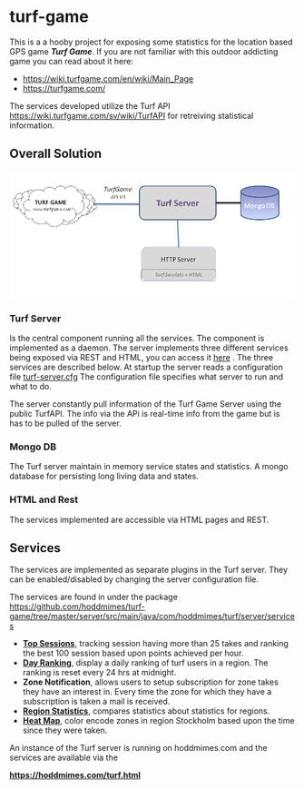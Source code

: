 # turf-game


This is a a hooby project for exposing some statistics for the location based GPS game ***Turf Game***.
If you are not familiar with this outdoor addicting game you can read about it here:
- https://wiki.turfgame.com/en/wiki/Main_Page
- https://turfgame.com/
 
The services developed utilize the Turf API https://wiki.turfgame.com/sv/wiki/TurfAPI for 
retreiving statistical information.

## Overall Solution

![alt text](https://github.com/hoddmimes/turf-game/blob/master/doc/Architecture.png)

### Turf Server
Is the central component running all the services. The component is implemented as a daemon.
The server implements three different services being exposed via REST and HTML, you can access it [here](https://www.hoddmimes.com/turf.html) . 
The three services are described below. At startup the server reads a configuration file [turf-server.cfg](https://github.com/hoddmimes/turf-game/blob/master/turf-server.cfg)
The configuration file specifies what server to run and what to do.

The server constantly pull information of the Turf Game Server using the public TurfAPI. The info via the APi is real-time info from the 
game but is has to be pulled of the server. 



### Mongo DB     
The Turf server maintain in memory service states and statistics. A mongo database for persisting long living data and states.

### HTML and Rest
The services implemented are accessible via HTML pages and REST.


## Services

The services are implemented as separate plugins in the Turf server. They can be enabled/disabled by changing the 
server configuration file.

The services are found in under the package https://github.com/hoddmimes/turf-game/tree/master/server/src/main/java/com/hoddmimes/turf/server/services


- **[Top Sessions](https://hoddmimes.com/turf/st.html)**, tracking session having more than 25 takes and ranking the best 100 session based upon points achieved per hour.
- **[Day Ranking](https://hoddmimes.com/turf/dr.html)**, display a daily ranking of turf users in a region. The ranking is reset every 24 hrs at midnight.
- **Zone Notification**, allows users to setup subscription for zone takes they have an interest in. Every time the zone for
which they have a subscription is taken a mail is received.
- **[Region Statistics](https://hoddmimes.com/turf/rs.html)**, compares statistics about statistics for regions.
- **[Heat Map](https://hoddmimes.com/turf/hm.html)**, color encode zones in region Stockholm based upon the time since they were taken.

An instance of the Turf server is running on hoddmimes.com and the services are available via the 

**https://hoddmimes.com/turf.html**